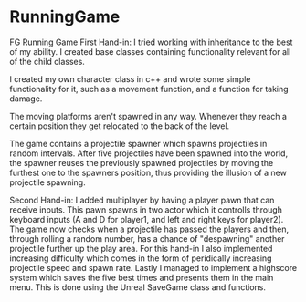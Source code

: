 # RunningGame
 FG Running Game
First Hand-in:
I tried working with inheritance to the best of my ability.
I created base classes containing functionality relevant for all of the child classes.

I created my own character class in c++ and wrote some simple functionality for it, such as a movement function, and a function for taking damage. 

The moving platforms aren't spawned in any way. Whenever they reach a certain position they get relocated to the back of the level.

The game contains a projectile spawner which spawns projectiles in random intervals.
After five projectiles have been spawned into the world, the spawner reuses the previously spawned projectiles by moving the furthest one to the spawners position,
thus providing the illusion of a new projectile spawning.

Second Hand-in:
I added multiplayer by having a player pawn that can receive inputs. This pawn spawns in two actor which it controlls through keyboard inputs (A and D for player1, and left and right keys for player2).
The game now checks when a projectile has passed the players and then, through rolling a random number, has a chance of "despawning" another projectile further up the play area.
For this hand-in I also implemented increasing difficulty which comes in the form of peridically increasing projectile speed and spawn rate.
Lastly I managed to implement a highscore system which saves the five best times and presents them in the main menu. This is done using the Unreal SaveGame class and functions.

